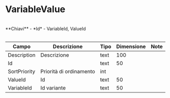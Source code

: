 # VariableValue

<br>
**Chiavi**
- *Id*
- VariableId, ValueId
<br><br>

| Campo | Descrizione | Tipo | Dimensione | Note |
| --- | --- | --- | --- | --- |
| Description | Descrizione | text | 100 |  |
| Id |  | text | 50 |  |
| SortPriority | Priorità di ordinamento | int |  |  |
| ValueId | Id | text | 50 |  |
| VariableId | Id variante | text | 50 |  |

